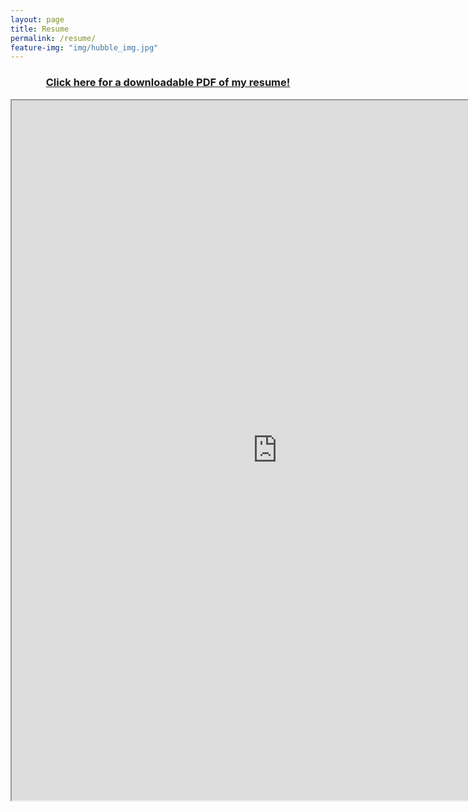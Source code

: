 ```yaml
---
layout: page
title: Resume
permalink: /resume/
feature-img: "img/hubble_img.jpg"
---
```

### <center><a href="https://drive.google.com/file/d/1khz0zXnr9t1fV82x58HB4dwoMIcNcUnw/view?usp=sharing" target="_blank">Click here for a downloadable PDF of my resume!</a></center>

<center><iframe src="https://resume.creddle.io/resume/24y6dp4s8hd" width="850" height="1120" seamless></iframe></center>
